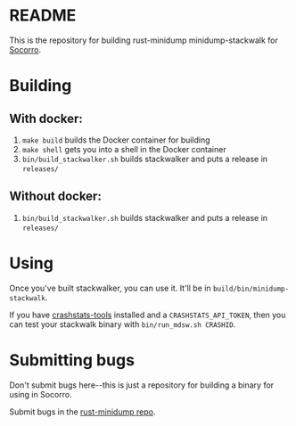# README

This is the repository for building rust-minidump minidump-stackwalk for
[Socorro](https://github.com/mozilla-services/socorro).


# Building

## With docker:

1. `make build` builds the Docker container for building
2. `make shell` gets you into a shell in the Docker container
3. `bin/build_stackwalker.sh` builds stackwalker and puts a release in `releases/`

## Without docker:

1. `bin/build_stackwalker.sh` builds stackwalker and puts a release in `releases/`


# Using

Once you've built stackwalker, you can use it. It'll be in
`build/bin/minidump-stackwalk`.

If you have [crashstats-tools](https://pypi.org/project/crashstats-tools/) installed and a `CRASHSTATS_API_TOKEN`, then you can test your stackwalk binary with `bin/run_mdsw.sh CRASHID`.


# Submitting bugs

Don't submit bugs here--this is just a repository for building a binary for using in Socorro.

Submit bugs in the [rust-minidump repo](https://github.com/rust-minidump/rust-minidump).
